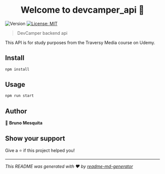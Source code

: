 <h1 align="center">Welcome to devcamper_api 👋</h1>
<p>
  <img alt="Version" src="https://img.shields.io/badge/version-1.0.0-blue.svg?cacheSeconds=2592000" />
  <a href="#" target="_blank">
    <img alt="License: MIT" src="https://img.shields.io/badge/License-MIT-yellow.svg" />
  </a>
</p>

> DevCamper backend api

This API is for study purposes from the Traversy Media course on Udemy.

## Install

```sh
npm install
```

## Usage

```sh
npm run start
```

## Author

👤 **Bruno Mesquita**

## Show your support

Give a ⭐️ if this project helped you!

---

_This README was generated with ❤️ by [readme-md-generator](https://github.com/kefranabg/readme-md-generator)_
